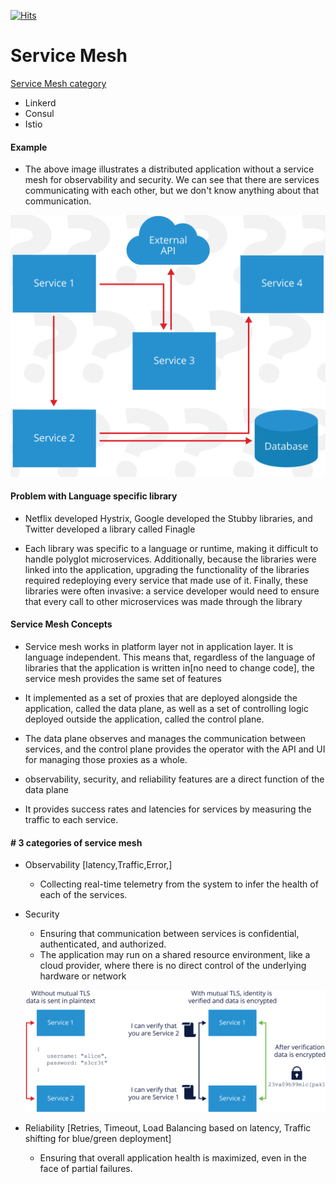 [![Hits](https://hits.seeyoufarm.com/api/count/incr/badge.svg?url=https%3A%2F%2Fgithub.com%2Fakilans%2Fservice-mesh&count_bg=%2379C83D&title_bg=%23555555&icon=&icon_color=%23E7E7E7&title=hits&edge_flat=false)](https://hits.seeyoufarm.com)

# Service Mesh

[Service Mesh category](https://landscape.cncf.io/card-mode?category=service-mesh&grouping=category)

- Linkerd
- Consul
- Istio


#### Example

- The above image illustrates a distributed application without a service mesh for observability and security. We can see that there are services communicating with each other, but we don't know anything about that communication.

![Example Microservice app without service mesh ](https://github.com/akilans/service-mesh/blob/main/images/ms-without-sm.png?raw=true)

#### Problem with Language specific library

- Netflix developed Hystrix, Google developed the Stubby libraries, and Twitter developed a library called Finagle

- Each library was specific to a language or runtime, making it difficult to handle polyglot microservices. Additionally, because the libraries were linked into the application, upgrading the functionality of the libraries required redeploying every service that made use of it. Finally, these libraries were often invasive: a service developer would need to ensure that every call to other microservices was made through the library


#### Service Mesh Concepts

- Service mesh works in platform layer not in application layer. It is language independent. This means that, regardless of the language of libraries that the application is written in[no need to change code], the service mesh provides the same set of features

- It implemented as a set of proxies that are deployed alongside the application, called the data plane, as well as a set of controlling logic deployed outside the application, called the control plane.

- The data plane observes and manages the communication between services, and the control plane provides the operator with the API and UI for managing those proxies as a whole.

- observability, security, and reliability features are a direct function of the data plane

- It provides success rates and latencies for services by measuring the traffic to each service. 

#### # 3 categories of service mesh
- Observability [latency,Traffic,Error,]
    - Collecting real-time telemetry from the system to infer the health of each of the services.
- Security
    - Ensuring that communication between services is confidential, authenticated, and authorized.
    - The application may run on a shared resource environment, like a cloud provider, where there is no direct control of the underlying hardware or network

    ![Example Microservice app with/without mTLS ](https://github.com/akilans/service-mesh/blob/main/images/ms-security-mtls.png?raw=true)

- Reliability [Retries, Timeout, Load Balancing based on latency, Traffic shifting for blue/green deployment]
    - Ensuring that overall application health is maximized, even in the face of partial failures.


